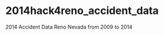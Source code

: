 2014hack4reno_accident_data
===========================

2014 Accident Data Reno Nevada from 2009 to 2014

